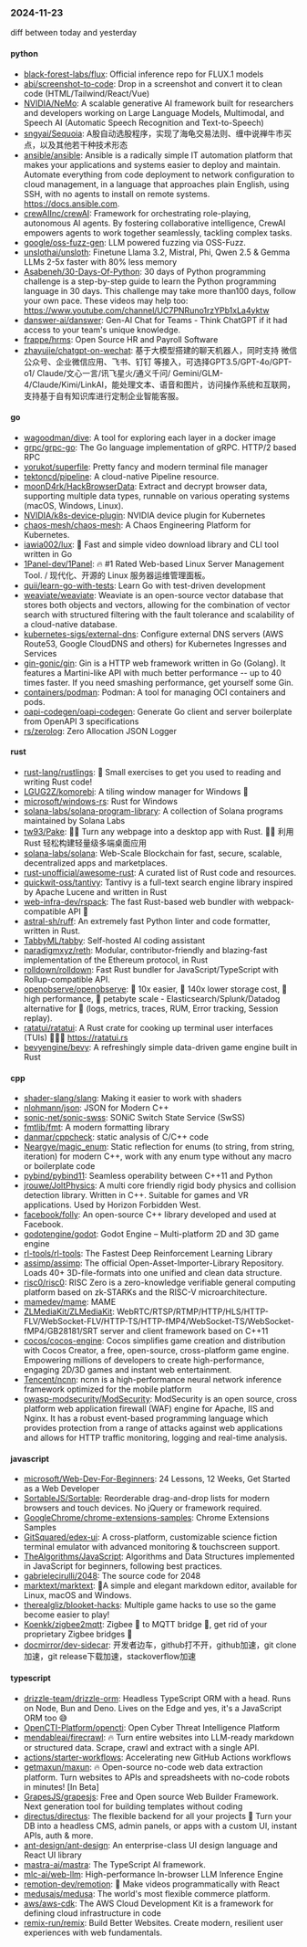 ### 2024-11-23
diff between today and yesterday

#### python
* [black-forest-labs/flux](https://github.com/black-forest-labs/flux): Official inference repo for FLUX.1 models
* [abi/screenshot-to-code](https://github.com/abi/screenshot-to-code): Drop in a screenshot and convert it to clean code (HTML/Tailwind/React/Vue)
* [NVIDIA/NeMo](https://github.com/NVIDIA/NeMo): A scalable generative AI framework built for researchers and developers working on Large Language Models, Multimodal, and Speech AI (Automatic Speech Recognition and Text-to-Speech)
* [sngyai/Sequoia](https://github.com/sngyai/Sequoia): A股自动选股程序，实现了海龟交易法则、缠中说禅牛市买点，以及其他若干种技术形态
* [ansible/ansible](https://github.com/ansible/ansible): Ansible is a radically simple IT automation platform that makes your applications and systems easier to deploy and maintain. Automate everything from code deployment to network configuration to cloud management, in a language that approaches plain English, using SSH, with no agents to install on remote systems. https://docs.ansible.com.
* [crewAIInc/crewAI](https://github.com/crewAIInc/crewAI): Framework for orchestrating role-playing, autonomous AI agents. By fostering collaborative intelligence, CrewAI empowers agents to work together seamlessly, tackling complex tasks.
* [google/oss-fuzz-gen](https://github.com/google/oss-fuzz-gen): LLM powered fuzzing via OSS-Fuzz.
* [unslothai/unsloth](https://github.com/unslothai/unsloth): Finetune Llama 3.2, Mistral, Phi, Qwen 2.5 & Gemma LLMs 2-5x faster with 80% less memory
* [Asabeneh/30-Days-Of-Python](https://github.com/Asabeneh/30-Days-Of-Python): 30 days of Python programming challenge is a step-by-step guide to learn the Python programming language in 30 days. This challenge may take more than100 days, follow your own pace. These videos may help too: https://www.youtube.com/channel/UC7PNRuno1rzYPb1xLa4yktw
* [danswer-ai/danswer](https://github.com/danswer-ai/danswer): Gen-AI Chat for Teams - Think ChatGPT if it had access to your team's unique knowledge.
* [frappe/hrms](https://github.com/frappe/hrms): Open Source HR and Payroll Software
* [zhayujie/chatgpt-on-wechat](https://github.com/zhayujie/chatgpt-on-wechat): 基于大模型搭建的聊天机器人，同时支持 微信公众号、企业微信应用、飞书、钉钉 等接入，可选择GPT3.5/GPT-4o/GPT-o1/ Claude/文心一言/讯飞星火/通义千问/ Gemini/GLM-4/Claude/Kimi/LinkAI，能处理文本、语音和图片，访问操作系统和互联网，支持基于自有知识库进行定制企业智能客服。

#### go
* [wagoodman/dive](https://github.com/wagoodman/dive): A tool for exploring each layer in a docker image
* [grpc/grpc-go](https://github.com/grpc/grpc-go): The Go language implementation of gRPC. HTTP/2 based RPC
* [yorukot/superfile](https://github.com/yorukot/superfile): Pretty fancy and modern terminal file manager
* [tektoncd/pipeline](https://github.com/tektoncd/pipeline): A cloud-native Pipeline resource.
* [moonD4rk/HackBrowserData](https://github.com/moonD4rk/HackBrowserData): Extract and decrypt browser data, supporting multiple data types, runnable on various operating systems (macOS, Windows, Linux).
* [NVIDIA/k8s-device-plugin](https://github.com/NVIDIA/k8s-device-plugin): NVIDIA device plugin for Kubernetes
* [chaos-mesh/chaos-mesh](https://github.com/chaos-mesh/chaos-mesh): A Chaos Engineering Platform for Kubernetes.
* [iawia002/lux](https://github.com/iawia002/lux): 👾 Fast and simple video download library and CLI tool written in Go
* [1Panel-dev/1Panel](https://github.com/1Panel-dev/1Panel): 🔥 #1 Rated Web-based Linux Server Management Tool. / 现代化、开源的 Linux 服务器运维管理面板。
* [quii/learn-go-with-tests](https://github.com/quii/learn-go-with-tests): Learn Go with test-driven development
* [weaviate/weaviate](https://github.com/weaviate/weaviate): Weaviate is an open-source vector database that stores both objects and vectors, allowing for the combination of vector search with structured filtering with the fault tolerance and scalability of a cloud-native database​.
* [kubernetes-sigs/external-dns](https://github.com/kubernetes-sigs/external-dns): Configure external DNS servers (AWS Route53, Google CloudDNS and others) for Kubernetes Ingresses and Services
* [gin-gonic/gin](https://github.com/gin-gonic/gin): Gin is a HTTP web framework written in Go (Golang). It features a Martini-like API with much better performance -- up to 40 times faster. If you need smashing performance, get yourself some Gin.
* [containers/podman](https://github.com/containers/podman): Podman: A tool for managing OCI containers and pods.
* [oapi-codegen/oapi-codegen](https://github.com/oapi-codegen/oapi-codegen): Generate Go client and server boilerplate from OpenAPI 3 specifications
* [rs/zerolog](https://github.com/rs/zerolog): Zero Allocation JSON Logger

#### rust
* [rust-lang/rustlings](https://github.com/rust-lang/rustlings): 🦀 Small exercises to get you used to reading and writing Rust code!
* [LGUG2Z/komorebi](https://github.com/LGUG2Z/komorebi): A tiling window manager for Windows 🍉
* [microsoft/windows-rs](https://github.com/microsoft/windows-rs): Rust for Windows
* [solana-labs/solana-program-library](https://github.com/solana-labs/solana-program-library): A collection of Solana programs maintained by Solana Labs
* [tw93/Pake](https://github.com/tw93/Pake): 🤱🏻 Turn any webpage into a desktop app with Rust. 🤱🏻 利用 Rust 轻松构建轻量级多端桌面应用
* [solana-labs/solana](https://github.com/solana-labs/solana): Web-Scale Blockchain for fast, secure, scalable, decentralized apps and marketplaces.
* [rust-unofficial/awesome-rust](https://github.com/rust-unofficial/awesome-rust): A curated list of Rust code and resources.
* [quickwit-oss/tantivy](https://github.com/quickwit-oss/tantivy): Tantivy is a full-text search engine library inspired by Apache Lucene and written in Rust
* [web-infra-dev/rspack](https://github.com/web-infra-dev/rspack): The fast Rust-based web bundler with webpack-compatible API 🦀️
* [astral-sh/ruff](https://github.com/astral-sh/ruff): An extremely fast Python linter and code formatter, written in Rust.
* [TabbyML/tabby](https://github.com/TabbyML/tabby): Self-hosted AI coding assistant
* [paradigmxyz/reth](https://github.com/paradigmxyz/reth): Modular, contributor-friendly and blazing-fast implementation of the Ethereum protocol, in Rust
* [rolldown/rolldown](https://github.com/rolldown/rolldown): Fast Rust bundler for JavaScript/TypeScript with Rollup-compatible API.
* [openobserve/openobserve](https://github.com/openobserve/openobserve): 🚀 10x easier, 🚀 140x lower storage cost, 🚀 high performance, 🚀 petabyte scale - Elasticsearch/Splunk/Datadog alternative for 🚀 (logs, metrics, traces, RUM, Error tracking, Session replay).
* [ratatui/ratatui](https://github.com/ratatui/ratatui): A Rust crate for cooking up terminal user interfaces (TUIs) 👨‍🍳🐀 https://ratatui.rs
* [bevyengine/bevy](https://github.com/bevyengine/bevy): A refreshingly simple data-driven game engine built in Rust

#### cpp
* [shader-slang/slang](https://github.com/shader-slang/slang): Making it easier to work with shaders
* [nlohmann/json](https://github.com/nlohmann/json): JSON for Modern C++
* [sonic-net/sonic-swss](https://github.com/sonic-net/sonic-swss): SONiC Switch State Service (SwSS)
* [fmtlib/fmt](https://github.com/fmtlib/fmt): A modern formatting library
* [danmar/cppcheck](https://github.com/danmar/cppcheck): static analysis of C/C++ code
* [Neargye/magic_enum](https://github.com/Neargye/magic_enum): Static reflection for enums (to string, from string, iteration) for modern C++, work with any enum type without any macro or boilerplate code
* [pybind/pybind11](https://github.com/pybind/pybind11): Seamless operability between C++11 and Python
* [jrouwe/JoltPhysics](https://github.com/jrouwe/JoltPhysics): A multi core friendly rigid body physics and collision detection library. Written in C++. Suitable for games and VR applications. Used by Horizon Forbidden West.
* [facebook/folly](https://github.com/facebook/folly): An open-source C++ library developed and used at Facebook.
* [godotengine/godot](https://github.com/godotengine/godot): Godot Engine – Multi-platform 2D and 3D game engine
* [rl-tools/rl-tools](https://github.com/rl-tools/rl-tools): The Fastest Deep Reinforcement Learning Library
* [assimp/assimp](https://github.com/assimp/assimp): The official Open-Asset-Importer-Library Repository. Loads 40+ 3D-file-formats into one unified and clean data structure.
* [risc0/risc0](https://github.com/risc0/risc0): RISC Zero is a zero-knowledge verifiable general computing platform based on zk-STARKs and the RISC-V microarchitecture.
* [mamedev/mame](https://github.com/mamedev/mame): MAME
* [ZLMediaKit/ZLMediaKit](https://github.com/ZLMediaKit/ZLMediaKit): WebRTC/RTSP/RTMP/HTTP/HLS/HTTP-FLV/WebSocket-FLV/HTTP-TS/HTTP-fMP4/WebSocket-TS/WebSocket-fMP4/GB28181/SRT server and client framework based on C++11
* [cocos/cocos-engine](https://github.com/cocos/cocos-engine): Cocos simplifies game creation and distribution with Cocos Creator, a free, open-source, cross-platform game engine. Empowering millions of developers to create high-performance, engaging 2D/3D games and instant web entertainment.
* [Tencent/ncnn](https://github.com/Tencent/ncnn): ncnn is a high-performance neural network inference framework optimized for the mobile platform
* [owasp-modsecurity/ModSecurity](https://github.com/owasp-modsecurity/ModSecurity): ModSecurity is an open source, cross platform web application firewall (WAF) engine for Apache, IIS and Nginx. It has a robust event-based programming language which provides protection from a range of attacks against web applications and allows for HTTP traffic monitoring, logging and real-time analysis.

#### javascript
* [microsoft/Web-Dev-For-Beginners](https://github.com/microsoft/Web-Dev-For-Beginners): 24 Lessons, 12 Weeks, Get Started as a Web Developer
* [SortableJS/Sortable](https://github.com/SortableJS/Sortable): Reorderable drag-and-drop lists for modern browsers and touch devices. No jQuery or framework required.
* [GoogleChrome/chrome-extensions-samples](https://github.com/GoogleChrome/chrome-extensions-samples): Chrome Extensions Samples
* [GitSquared/edex-ui](https://github.com/GitSquared/edex-ui): A cross-platform, customizable science fiction terminal emulator with advanced monitoring & touchscreen support.
* [TheAlgorithms/JavaScript](https://github.com/TheAlgorithms/JavaScript): Algorithms and Data Structures implemented in JavaScript for beginners, following best practices.
* [gabrielecirulli/2048](https://github.com/gabrielecirulli/2048): The source code for 2048
* [marktext/marktext](https://github.com/marktext/marktext): 📝A simple and elegant markdown editor, available for Linux, macOS and Windows.
* [therealgliz/blooket-hacks](https://github.com/therealgliz/blooket-hacks): Multiple game hacks to use so the game become easier to play!
* [Koenkk/zigbee2mqtt](https://github.com/Koenkk/zigbee2mqtt): Zigbee 🐝 to MQTT bridge 🌉, get rid of your proprietary Zigbee bridges 🔨
* [docmirror/dev-sidecar](https://github.com/docmirror/dev-sidecar): 开发者边车，github打不开，github加速，git clone加速，git release下载加速，stackoverflow加速

#### typescript
* [drizzle-team/drizzle-orm](https://github.com/drizzle-team/drizzle-orm): Headless TypeScript ORM with a head. Runs on Node, Bun and Deno. Lives on the Edge and yes, it's a JavaScript ORM too 😅
* [OpenCTI-Platform/opencti](https://github.com/OpenCTI-Platform/opencti): Open Cyber Threat Intelligence Platform
* [mendableai/firecrawl](https://github.com/mendableai/firecrawl): 🔥 Turn entire websites into LLM-ready markdown or structured data. Scrape, crawl and extract with a single API.
* [actions/starter-workflows](https://github.com/actions/starter-workflows): Accelerating new GitHub Actions workflows
* [getmaxun/maxun](https://github.com/getmaxun/maxun): 🔥 Open-source no-code web data extraction platform. Turn websites to APIs and spreadsheets with no-code robots in minutes! [In Beta]
* [GrapesJS/grapesjs](https://github.com/GrapesJS/grapesjs): Free and Open source Web Builder Framework. Next generation tool for building templates without coding
* [directus/directus](https://github.com/directus/directus): The flexible backend for all your projects 🐰 Turn your DB into a headless CMS, admin panels, or apps with a custom UI, instant APIs, auth & more.
* [ant-design/ant-design](https://github.com/ant-design/ant-design): An enterprise-class UI design language and React UI library
* [mastra-ai/mastra](https://github.com/mastra-ai/mastra): The TypeScript AI framework.
* [mlc-ai/web-llm](https://github.com/mlc-ai/web-llm): High-performance In-browser LLM Inference Engine
* [remotion-dev/remotion](https://github.com/remotion-dev/remotion): 🎥 Make videos programmatically with React
* [medusajs/medusa](https://github.com/medusajs/medusa): The world's most flexible commerce platform.
* [aws/aws-cdk](https://github.com/aws/aws-cdk): The AWS Cloud Development Kit is a framework for defining cloud infrastructure in code
* [remix-run/remix](https://github.com/remix-run/remix): Build Better Websites. Create modern, resilient user experiences with web fundamentals.

